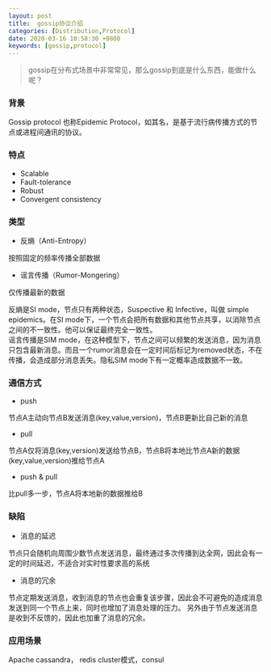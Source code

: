 ```yaml
---
layout: post
title:  gossip协议介绍
categories: [Distribution,Protocol]
date: 2020-03-16 10:58:30 +0800
keywords: [gossip,protocol]
---
```


>gossip在分布式场景中非常常见，那么gossip到底是什么东西，能做什么呢？

### 背景

Gossip protocol 也称Epidemic Protocol，如其名，是基于流行病传播方式的节点或进程间通讯的协议。

### 特点

* Scalable
* Fault-tolerance
* Robust
* Convergent consistency

### 类型

* 反熵（Anti-Entropy）  

按照固定的频率传播全部数据

* 谣言传播（Rumor-Mongering）  

仅传播最新的数据

反熵是SI mode，节点只有两种状态，Suspective 和 Infective，叫做 simple epidemics。在SI mode下，一个节点会把所有数据和其他节点共享，以消除节点之间的不一致性。他可以保证最终完全一致性。  
谣言传播是SIM mode，在这种模型下，节点之间可以频繁的发送消息，因为消息只包含最新消息。而且一个rumor消息会在一定时间后标记为removed状态，不在传播，会造成部分消息丢失。隐私SIM mode下有一定概率造成数据不一致。

### 通信方式

* push  

节点A主动向节点B发送消息(key,value,version)，节点B更新比自己新的消息

* pull  

节点A仅将消息(key,version)发送给节点B，节点B将本地比节点A新的数据(key,value,version)推给节点A

* push & pull  

比pull多一步，节点A将本地新的数据推给B

### 缺陷

* 消息的延迟 

节点只会随机向周围少数节点发送消息，最终通过多次传播到达全网，因此会有一定的时间延迟，不适合对实时性要求高的系统

* 消息的冗余

节点定期发送消息，收到消息的节点也会重复该步骤，因此会不可避免的造成消息发送到同一个节点上来，同时也增加了消息处理的压力。
另外由于节点发送消息是收到不反馈的，因此也加重了消息的冗余。

### 应用场景

Apache cassandra， redis cluster模式，consul
